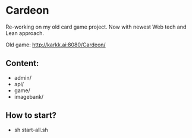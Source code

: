 # Cardeon

Re-working on my old card game project.
Now with newest Web tech and Lean approach.

Old game: http://karkk.ai:8080/Cardeon/

## Content:
 * admin/
 * api/
 * game/
 * imagebank/

## How to start?
 * sh start-all.sh
